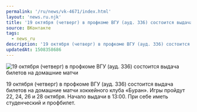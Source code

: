 ```yaml
---
permalink: '/ru/news/vk-4671/index.html'
layout: 'news.ru.njk'
title: '19 октября (четверг) в профкоме ВГУ (ауд. 336) состоится выдача билетов на домашние матчи хоккейного клуба «Буран»'
source: ВКонтакте
tags:
  - news_ru
description: '19 октября (четверг) в профкоме ВГУ (ауд. 336) состоится выдача билетов на домашние матчи хоккейного клуба «Буран»'
updatedAt: 1508358686
---
```

![19 октября (четверг) в профкоме ВГУ (ауд. 336) состоится выдача билетов на домашние матчи](https://sun9-45.userapi.com/impf/c841136/v841136034/32856/Tp7LEKLUHcw.jpg?size=1280x851&quality=96&proxy=1&sign=496d0d0e995e6da8269d5774a114c312&c_uniq_tag=8GxHIYZ7G6M-SifrI4KL8f7D32PWZzKduMZNcV-qqQ4&type=album)

19 октября (четверг) в профкоме ВГУ (ауд. 336) состоится выдача билетов на домашние матчи хоккейного клуба «Буран». Игры пройдут 22, 24, 26 и 28 октября.
Начало выдачи в 13:00.
При себе иметь студенческий и профбилет.
